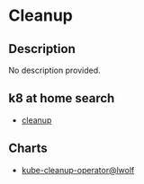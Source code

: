 # Cleanup

## Description

No description provided.

## k8 at home search

- [cleanup](https://nanne.dev/k8s-at-home-search/#/cleanup)

## Charts

- [kube-cleanup-operator@lwolf](https://charts.lwolf.org/)
